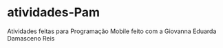 # atividades-Pam
Atividades feitas para Programação Mobile feito com a Giovanna Eduarda Damasceno Reis
